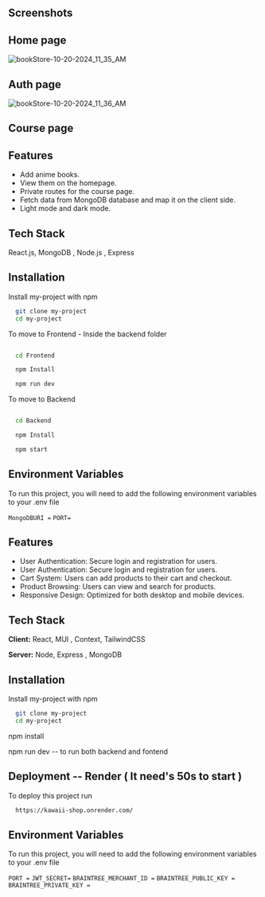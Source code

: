 
## Screenshots

## Home page

![bookStore-10-20-2024_11_35_AM](https://github.com/user-attachments/assets/495b13be-6972-48da-ae65-233cdc961bc8)

## Auth page


![bookStore-10-20-2024_11_36_AM](https://github.com/user-attachments/assets/45d742fa-f05c-45aa-bff5-a3642e0f6dcb)

## Course page 
## Features

- Add anime books.
- View them on the homepage.
- Private routes for the course page.
- Fetch data from MongoDB database and map it on the client side.
- Light mode and dark mode.

## Tech Stack

 React.js, MongoDB , Node.js , Express


## Installation

Install my-project with npm

```bash
  git clone my-project
  cd my-project
```

  To move to Frontend   - Inside the backend folder

```bash

  cd Frontend

  npm Install

  npm run dev
```

  To move to Backend 

```bash

  cd Backend

  npm Install

  npm start
```


## Environment Variables

To run this project, you will need to add the following environment variables to your .env file

`MongoDBURI =`
`PORT=`


## Features

- User Authentication: Secure login and registration for users.
- User Authentication: Secure login and registration for users.
- Cart System: Users can add products to their cart and checkout.
- Product Browsing: Users can view and search for products.
- Responsive Design: Optimized for both desktop and mobile devices.

## Tech Stack

**Client:** React, MUI , Context, TailwindCSS

**Server:** Node, Express , MongoDB


## Installation

Install my-project with npm

```bash
  git clone my-project
  cd my-project
```
  npm install

  npm run dev -- to run both backend and fontend
## Deployment  --  Render      ( It need's 50s to start )

To deploy this project run

```bash
  https://kawaii-shop.onrender.com/
```


## Environment Variables

To run this project, you will need to add the following environment variables to your .env file

`PORT =`
`JWT_SECRET=`
`BRAINTREE_MERCHANT_ID =`
`BRAINTREE_PUBLIC_KEY =`
`BRAINTREE_PRIVATE_KEY =`
